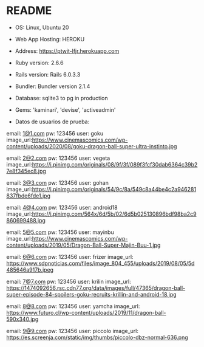 # README

* OS: Linux, Ubuntu 20

* Web App Hosting: HEROKU

* Address: https://ptwit-lfjr.herokuapp.com

* Ruby version: 2.6.6

* Rails version: Rails 6.0.3.3

* Bundler: Bundler version 2.1.4

* Database: sqlite3 to pg in production

* Gems: 'kaminari', 'devise', 'activeadmin'

* Datos de usuarios de prueba:

email: 1@1.com
pw: 123456
user: goku
image_url:https://www.cinemascomics.com/wp-content/uploads/2020/08/goku-dragon-ball-super-ultra-instinto.jpg

email: 2@2.com
pw: 123456
user: vegeta
image_url:https://i.pinimg.com/originals/08/9f/3f/089f3fcf30dab6364c39b27e8f345ec8.jpg

email: 3@3.com
pw: 123456
user: gohan
image_url:https://i.pinimg.com/originals/54/9c/8a/549c8a44be4c2a946281837fbde6fde1.jpg

email: 4@4.com
pw: 123456
user: android18
image_url:https://i.pinimg.com/564x/6d/5b/02/6d5b025130896bdf98ba2c9860699488.jpg

email: 5@5.com
pw: 123456
user: mayinbu
image_url:https://www.cinemascomics.com/wp-content/uploads/2019/05/Dragon-Ball-Super-Majin-Buu-1.jpg

email: 6@6.com
pw: 123456
user: frizer
image_url: https://www.sdpnoticias.com/files/image_804_455/uploads/2019/08/05/5d485646a917b.jpeg

email: 7@7.com
pw: 123456
user: krilin
image_url: https://1474092656.rsc.cdn77.org/data/images/full/47365/dragon-ball-super-episode-84-spoilers-goku-recruits-krillin-and-android-18.jpg

email: 8@8.com
pw: 123456
user: yamcha
image_url: https://www.futuro.cl/wp-content/uploads/2019/11/dragon-ball-590x340.jpg

email: 9@9.com
pw: 123456
user: piccolo
image_url: https://es.screenja.com/static/img/thumbs/piccolo-dbz-normal-636.png
